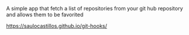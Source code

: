 A simple app that fetch a list of repositories from your git hub repository and allows them to be favorited

https://saulocastillos.github.io/git-hooks/
